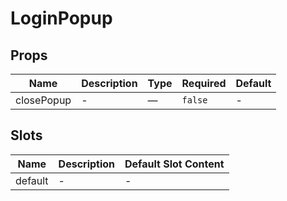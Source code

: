 # LoginPopup

## Props

<!-- @vuese:LoginPopup:props:start -->
|Name|Description|Type|Required|Default|
|---|---|---|---|---|
|closePopup|-|—|`false`|-|

<!-- @vuese:LoginPopup:props:end -->


## Slots

<!-- @vuese:LoginPopup:slots:start -->
|Name|Description|Default Slot Content|
|---|---|---|
|default|-|-|

<!-- @vuese:LoginPopup:slots:end -->


